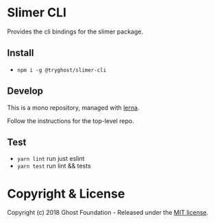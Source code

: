 # Slimer CLI

Provides the cli bindings for the slimer package.

## Install

- `npm i -g @tryghost/slimer-cli`

## Develop

This is a mono repository, managed with [lerna](https://lernajs.io/).

Follow the instructions for the top-level repo. 

## Test

- `yarn lint` run just eslint
- `yarn test` run lint && tests

# Copyright & License

Copyright (c) 2018 Ghost Foundation - Released under the [MIT license](LICENSE).
